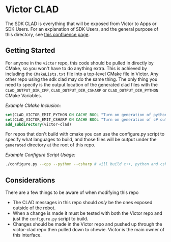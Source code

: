 # Victor CLAD

The SDK CLAD is everything that will be exposed from Victor to Apps or SDK Users. For an explanation of SDK Users, and the general purpose of this directory, see [this confluence page](https://ankiinc.atlassian.net/wiki/spaces/VD/pages/233898458/Victor+SDK+Design).

## Getting Started

For anyone in the `victor` repo, this code should be pulled in directly by CMake, so you won't have to do anything extra. This is achieved by including the `CMakeLists.txt` file into a top-level CMake file in Victor. Any other repo using the sdk clad may do the same thing. The only thing you need to specify is the output location of the generated clad files with the `CLAD_OUTPUT_DIR_CPP`, `CLAD_OUTPUT_DIR_CSHARP` or `CLAD_OUTPUT_DIR_PYTHON` CMake Variables.

_Example CMake Inclusion:_
``` cmake
set(CLAD_VICTOR_EMIT_PYTHON ON CACHE BOOL "Turn on generation of python output")
set(CLAD_VICTOR_EMIT_CSHARP ON CACHE BOOL "Turn on generation of c# output")
add_subdirectory(victor-clad)
```

For repos that don't build with cmake you can use the configure.py script to specify what languages to build, and those files will be output under the `generated` directory at the root of this repo. 

_Example Configure Script Usage:_
``` bash
./configure.py --cpp --python --csharp # will build c++, python and csharp libraries
```

## Considerations

There are a few things to be aware of when modifying this repo

- The CLAD messages in this repo should _only_ be the ones exposed outside of the robot.
- When a change is made it must be tested with both the Victor repo and just the `configure.py` script to build.
- Changes should be made in the Victor repo and pushed up through the victor-clad repo then pulled down to chewie. Victor is the main owner of this interface.
